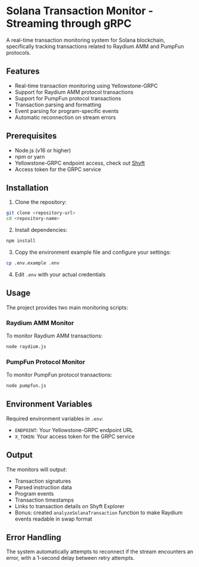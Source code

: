 # Solana Transaction Monitor - Streaming through gRPC

A real-time transaction monitoring system for Solana blockchain, specifically tracking transactions related to Raydium AMM and PumpFun protocols.

## Features

- Real-time transaction monitoring using Yellowstone-GRPC
- Support for Raydium AMM protocol transactions
- Support for PumpFun protocol transactions
- Transaction parsing and formatting
- Event parsing for program-specific events
- Automatic reconnection on stream errors

## Prerequisites

- Node.js (v16 or higher)
- npm or yarn
- Yellowstone-GRPC endpoint access, check out [Shyft](https://shyft.to/)
- Access token for the GRPC service

## Installation

1. Clone the repository:
```bash
git clone <repository-url>
cd <repository-name>
```

2. Install dependencies:
```bash
npm install
```

3. Copy the environment example file and configure your settings:
```bash
cp .env.example .env
```

4. Edit `.env` with your actual credentials

## Usage

The project provides two main monitoring scripts:

### Raydium AMM Monitor

To monitor Raydium AMM transactions:
```bash
node raydium.js
```

### PumpFun Protocol Monitor

To monitor PumpFun protocol transactions:
```bash
node pumpfun.js
```

## Environment Variables

Required environment variables in `.env`:

- `ENDPOINT`: Your Yellowstone-GRPC endpoint URL
- `X_TOKEN`: Your access token for the GRPC service

## Output

The monitors will output:
- Transaction signatures
- Parsed instruction data
- Program events
- Transaction timestamps
- Links to transaction details on Shyft Explorer
- Bonus: created `analyzeSolanaTransaction` function to make Raydium events readable in swap format

## Error Handling

The system automatically attempts to reconnect if the stream encounters an error, with a 1-second delay between retry attempts.
